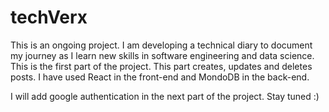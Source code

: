 # techVerx

This is an ongoing project. I am developing a technical diary to document my journey as I learn new skills in software engineering and data science.  
This is the first part of the project. This part creates, updates and deletes posts. I have used React in the front-end and MondoDB in the back-end. 

I will add google authentication in the next part of the project. Stay tuned :) 
